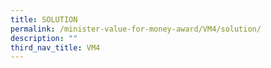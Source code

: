 ```yaml
---
title: SOLUTION
permalink: /minister-value-for-money-award/VM4/solution/
description: ""
third_nav_title: VM4
---
```

